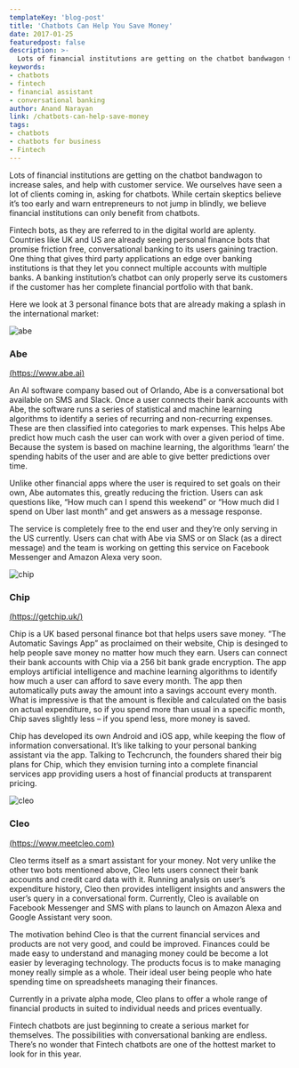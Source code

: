 ```yaml
---
templateKey: 'blog-post'
title: 'Chatbots Can Help You Save Money'
date: 2017-01-25
featuredpost: false
description: >-
  Lots of financial institutions are getting on the chatbot bandwagon to increase sales, and help with customer service. We ourselves have seen a lot of clients coming in, asking for chatbots. While certain skeptics believe it’s too early and warn
keywords:
- chatbots
- fintech
- financial assistant
- conversational banking
author: Anand Narayan
link: /chatbots-can-help-save-money
tags:
- chatbots
- chatbots for business
- Fintech
---
```

Lots of financial institutions are getting on the chatbot bandwagon to increase sales, and help with customer service. We ourselves have seen a lot of clients coming in, asking for chatbots. While certain skeptics believe it’s too early and warn entrepreneurs to not jump in blindly, we believe financial institutions can only benefit from chatbots.

Fintech bots, as they are referred to in the digital world are aplenty. Countries like UK and US are already seeing personal finance bots that promise friction free, conversational banking to its users gaining traction. One thing that gives third party applications an edge over banking institutions is that they let you connect multiple accounts with multiple banks. A banking institution’s chatbot can only properly serve its customers if the customer has her complete financial portfolio with that bank.

Here we look at 3 personal finance bots that are already making a splash in the international market:

![abe](./images/abe.png)

### Abe

[(https://www.abe.ai)](https://www.abe.ai)

An AI software company based out of Orlando, Abe is a conversational bot available on SMS and Slack. Once a user connects their bank accounts with Abe, the software runs a series of statistical and machine learning algorithms to identify a series of recurring and non-recurring expenses. These are then classified into categories to mark expenses. This helps Abe predict how much cash the user can work with over a given period of time. Because the system is based on machine learning, the algorithms ‘learn’ the spending habits of the user and are able to give better predictions over time.

Unlike other financial apps where the user is required to set goals on their own, Abe automates this, greatly reducing the friction. Users can ask questions like, “How much can I spend this weekend” or “How much did I spend on Uber last month” and get answers as a message response.

The service is completely free to the end user and they’re only serving in the US currently. Users can chat with Abe via SMS or on Slack (as a direct message) and the team is working on getting this service on Facebook Messenger and Amazon Alexa very soon.

![chip](./images/chip.png)

### Chip

[(https://getchip.uk/)](https://getchip.uk/)

Chip is a UK based personal finance bot that helps users save money. “The Automatic Savings App” as proclaimed on their website, Chip is desinged to help people save money no matter how much they earn. Users can connect their bank accounts with Chip via a 256 bit bank grade encryption. The app employs artificial intelligence and machine learning algorithms to identify how much a user can afford to save every month. The app then automatically puts away the amount into a savings account every month. What is impressive is that the amount is flexible and calculated on the basis on actual expenditure, so if you spend more than usual in a specific month, Chip saves slightly less – if you spend less, more money is saved.

Chip has developed its own Android and iOS app, while keeping the flow of information conversational. It’s like talking to your personal banking assistant via the app. Talking to Techcrunch, the founders shared their big plans for Chip, which they envision turning into a complete financial services app providing users a host of financial products at transparent pricing.

![cleo](./images/cleo.png)

### Cleo

[(https://www.meetcleo.com)](https://www.meetcleo.com)

Cleo terms itself as a smart assistant for your money. Not very unlike the other two bots mentioned above, Cleo lets users connect their bank accounts and credit card data with it. Running analysis on user’s expenditure history, Cleo then provides intelligent insights and answers the user’s query in a conversational form. Currently, Cleo is available on Facebook Messenger and SMS with plans to launch on Amazon Alexa and Google Assistant very soon.

The motivation behind Cleo is that the current financial services and products are not very good, and could be improved. Finances could be made easy to understand and managing money could be become a lot easier by leveraging technology. The products focus is to make managing money really simple as a whole. Their ideal user being people who hate spending time on spreadsheets managing their finances.

Currently in a private alpha mode, Cleo plans to offer a whole range of financial products in suited to individual needs and prices eventually.

Fintech chatbots are just beginning to create a serious market for themselves. The possibilities with conversational banking are endless. There’s no wonder that Fintech chatbots are one of the hottest market to look for in this year.


